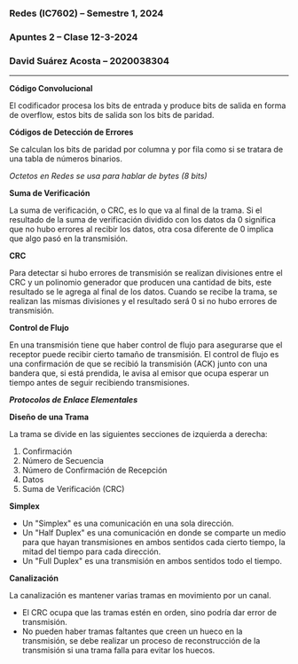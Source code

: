### **Redes (IC7602)** – Semestre 1, 2024
### **Apuntes 2** – Clase 12-3-2024
### David Suárez Acosta – 2020038304
____

**Código Convolucional**

El codificador procesa los bits de entrada y produce bits de salida en forma de overflow, estos bits de salida son los bits de paridad.

**Códigos de Detección de Errores**

Se calculan los bits de paridad por columna y por fila como si se tratara de una tabla de números binarios.

*Octetos en Redes se usa para hablar de bytes (8 bits)*

**Suma de Verificación**

La suma de verificación, o CRC, es lo que va al final de la trama. Si el resultado de la suma de verificación dividido con los datos da 0 significa que no hubo errores al recibir los datos, otra cosa diferente de 0 implica que algo pasó en la transmisión.

**CRC**

Para detectar si hubo errores de transmisión se realizan divisiones entre el CRC y un polinomio generador que producen una cantidad de bits, este resultado se le agrega al final de los datos. Cuando se recibe la trama, se realizan las mismas divisiones y el resultado será 0 si no hubo errores de transmisión.

**Control de Flujo**

En una transmisión tiene que haber control de flujo para asegurarse que el receptor puede recibir cierto tamaño de transmisión. El control de flujo es una confirmación de que se recibió la transmisión (ACK) junto con una bandera que, si está prendida, le avisa al emisor que ocupa esperar un tiempo antes de seguir recibiendo transmisiones.

***Protocolos de Enlace Elementales***

**Diseño de una Trama**

La trama se divide en las siguientes secciones de izquierda a derecha:

1. Confirmación
2. Número de Secuencia
3. Número de Confirmación de Recepción
4. Datos
5. Suma de Verificación (CRC)

**Simplex**

- Un "Simplex" es una comunicación en una sola dirección.
- Un "Half Duplex" es una comunicación en donde se comparte un medio para que hayan transmisiones en ambos sentidos cada cierto tiempo, la mitad del tiempo para cada dirección.
- Un "Full Duplex" es una transmisión en ambos sentidos todo el tiempo.

**Canalización**

La canalización es mantener varias tramas en movimiento por un canal.

- El CRC ocupa que las tramas estén en orden, sino podría dar error de transmisión.
- No pueden haber tramas faltantes que creen un hueco en la transmisión, se debe realizar un proceso de reconstrucción de la transmisión si una trama falla para evitar los huecos.